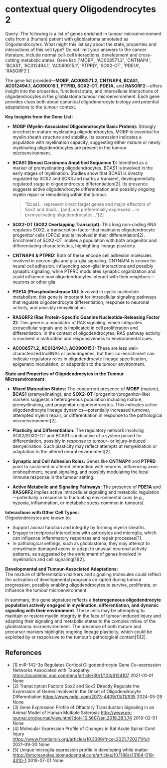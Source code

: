 # contextual query Oligodendrocytes 2

Query: The following is a list of genes enriched in tumour microenvironment cells from a (human) patient with glioblastoma  annotated as Oligodendrocytes.  What might this list say about the state, properties and interactions of this cell type?  Do not limit your answers to the cancer literature,  include normal cell-cell interactions, development and cross-cutting metabolic states.  Gene list: ['MOBP', 'AC008571.2', 'CNTNAP4', 'BCAS1', 'AC012494.1', 'AC090015.1', 'PTPRD', 'SOX2-OT', 'PDE1A', 'RASGRF2']

The gene list provided—**MOBP, AC008571.2, CNTNAP4, BCAS1, AC012494.1, AC090015.1, PTPRD, SOX2-OT, PDE1A,** and **RASGRF2**—offers insight into the properties, functional state, and intercellular interactions of oligodendrocytes in the glioblastoma tumour microenvironment. Each gene provides clues both about canonical oligodendrocyte biology and potential adaptations to the tumour context.

**Key Insights from the Gene List:**

- **MOBP (Myelin-Associated Oligodendrocyte Basic Protein):** Strongly enriched in mature myelinating oligodendrocytes, MOBP is essential for myelin sheath structure and stability. Its expression indicates a population with myelination capacity, suggesting either mature or newly myelinating oligodendrocytes are present in the tumour microenvironment.

- **BCAS1 (Breast Carcinoma Amplified Sequence 1):** Identified as a marker of premyelinating oligodendrocytes, BCAS1 is involved in the early stages of myelination. Studies show that BCAS1 is directly regulated by SOX2 and SOX3 and marks a transient, developmentally regulated stage in oligodendrocyte differentiation[2]. Its presence suggests active oligodendrocyte differentiation and possibly ongoing myelin repair or remodeling within the tumour.

  > "Bcas1... represent direct target genes and major effectors of Sox2 and Sox3... [and] are preferentially expressed... in premyelinating oligodendrocytes..."[2]

- **SOX2-OT (SOX2 Overlapping Transcript):** This long non-coding RNA regulates SOX2, a transcription factor that maintains oligodendrocyte progenitor cells (OPCs) and is involved in their differentiation[2]. Enrichment of SOX2-OT implies a population with both progenitor and differentiating characteristics, highlighting lineage plasticity.

- **CNTNAP4 & PTPRD:** Both of these encode cell adhesion molecules involved in neuron-glia and glia-glia signaling. CNTNAP4 is known for neural cell adhesion, influencing axon-glial interactions and possibly synaptic signaling, while PTPRD modulates synaptic organization and could influence how oligodendrocytes interact with their neighbors—neurons or other glia.

- **PDE1A (Phosphodiesterase 1A):** Involved in cyclic nucleotide metabolism, this gene is important for intracellular signaling pathways that regulate oligodendrocyte differentiation, response to neuronal activity, and possibly remyelination.

- **RASGRF2 (Ras Protein-Specific Guanine Nucleotide-Releasing Factor 2):** This gene is a modulator of RAS signaling, which integrates extracellular signals and is implicated in cell proliferation and differentiation. In the context of oligodendrocytes, RAS pathway activity is involved in maturation and responsiveness to environmental cues.

- **AC008571.2, AC012494.1, AC090015.1:** These are less well-characterized lncRNAs or pseudogenes, but their co-enrichment can indicate regulatory roles in oligodendrocyte lineage specification, epigenetic modulation, or adaptation to the tumour environment.

**State and Properties of Oligodendrocytes in the Tumour Microenvironment:**

- **Mixed Maturation States:** The concurrent presence of **MOBP** (mature), **BCAS1** (premyelinating), and **SOX2-OT** (progenitor/progenitor-like) markers suggests a heterogenous population including mature, premyelinating, and progenitor oligodendrocytes. This indicates active oligodendrocyte lineage dynamics—potentially increased turnover, attempted myelin repair, or differentiation in response to the pathological microenvironment[2].

- **Plasticity and Differentiation:** The regulatory network involving SOX2/SOX2-OT and BCAS1 is indicative of a system poised for differentiation, possibly in response to tumour- or injury-induced demyelination. Such plasticity may reflect attempts at remyelination or adaptation to the altered neural environment[2].

- **Synaptic and Cell Adhesion Roles:** Genes like **CNTNAP4** and **PTPRD** point to sustained or altered interaction with neurons, influencing axon ensheathment, neural signaling, and possibly modulating the local immune response in the tumour setting.

- **Active Metabolic and Signaling Pathways:** The presence of **PDE1A** and **RASGRF2** implies active intracellular signaling and metabolic regulation—potentially a response to fluctuating environmental cues (e.g., hypoxia, inflammation, or metabolic stress common in tumours).

**Interactions with Other Cell Types:**  
Oligodendrocytes are known to:

- Support axonal function and integrity by forming myelin sheaths.
- Engage in reciprocal interactions with astrocytes and microglia, which can influence inflammatory responses and repair processes[1].
- In pathological settings, such as glioblastoma, they may attempt to remyelinate damaged axons or adapt to unusual neuronal activity patterns, as suggested by the enrichment of genes involved in myelination and cell signaling[1][2].

**Developmental and Tumour-Associated Adaptations:**  
The mixture of differentiation markers and signaling molecules could reflect the activation of developmental programs co-opted during tumour progression, possibly enabling oligodendrocytes to survive, proliferate, or influence the tumour microenvironment.

In summary, this gene signature reflects a **heterogeneous oligodendrocyte population actively engaged in myelination, differentiation, and dynamic signaling with their environment**. These cells may be attempting to maintain or restore myelin integrity in the face of tumour-induced injury and adapting their signaling and metabolic states to the complex milieu of the glioblastoma microenvironment. The presence of both mature and precursor markers highlights ongoing lineage plasticity, which could be exploited by or responsive to the tumour’s pathological context[1][2].



## References

- [1] miR-142-3p Regulates Cortical Oligodendrocyte Gene Co-expression Networks Associated with Tauopathy. https://academic.oup.com/hmg/article/30/1/103/6124107 2021-01-01 None
- [2] Transcription Factors Sox2 and Sox3 Directly Regulate the Expression of Genes Involved in the Onset of Oligodendrocyte Differentiation https://www.mdpi.com/2073-4409/13/11/935 2024-05-29 None
- [3] Gene Expression Profile of Olfactory Transduction Signaling in an Animal Model of Human Multiple Sclerosis http://www.en-journal.org/journal/view.html?doi=10.5607/en.2019.28.1.74 2019-02-01 None
- [4] Molecular Expression Profile of Changes in Rat Acute Spinal Cord Injury https://www.frontiersin.org/articles/10.3389/fncel.2021.720271/full 2021-09-30 None
- [5] Unique microglia expression profile in developing white matter https://bmcresnotes.biomedcentral.com/articles/10.1186/s13104-019-4410-1 2019-07-01 None
